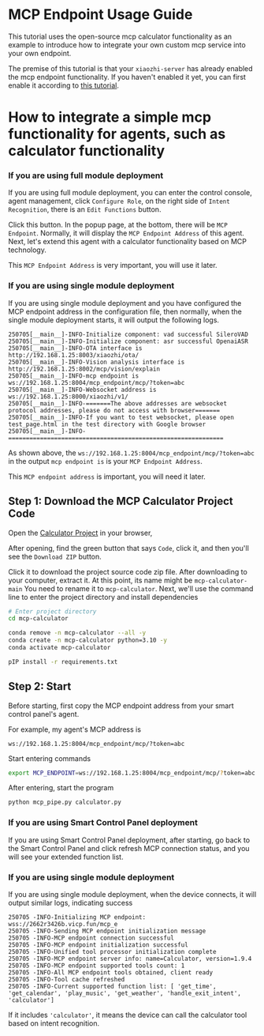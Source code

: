 # MCP Endpoint Usage Guide

This tutorial uses the open-source mcp calculator functionality as an example to introduce how to integrate your own custom mcp service into your own endpoint.

The premise of this tutorial is that your `xiaozhi-server` has already enabled the mcp endpoint functionality. If you haven't enabled it yet, you can first enable it according to [this tutorial](./mcp-endpoint-enable.md).

# How to integrate a simple mcp functionality for agents, such as calculator functionality

### If you are using full module deployment
If you are using full module deployment, you can enter the control console, agent management, click `Configure Role`, on the right side of `Intent Recognition`, there is an `Edit Functions` button.

Click this button. In the popup page, at the bottom, there will be `MCP Endpoint`. Normally, it will display the `MCP Endpoint Address` of this agent. Next, let's extend this agent with a calculator functionality based on MCP technology.

This `MCP Endpoint Address` is very important, you will use it later.

### If you are using single module deployment
If you are using single module deployment and you have configured the MCP endpoint address in the configuration file, then normally, when the single module deployment starts, it will output the following logs.
```
250705[__main__]-INFO-Initialize component: vad successful SileroVAD
250705[__main__]-INFO-Initialize component: asr successful OpenaiASR
250705[__main__]-INFO-OTA interface is          http://192.168.1.25:8003/xiaozhi/ota/
250705[__main__]-INFO-Vision analysis interface is     http://192.168.1.25:8002/mcp/vision/explain
250705[__main__]-INFO-mcp endpoint is        ws://192.168.1.25:8004/mcp_endpoint/mcp/?token=abc
250705[__main__]-INFO-Websocket address is    ws://192.168.1.25:8000/xiaozhi/v1/
250705[__main__]-INFO-=======The above addresses are websocket protocol addresses, please do not access with browser=======
250705[__main__]-INFO-If you want to test websocket, please open test_page.html in the test directory with Google browser
250705[__main__]-INFO-=============================================================
```

As shown above, the `ws://192.168.1.25:8004/mcp_endpoint/mcp/?token=abc` in the output `mcp endpoint is` is your `MCP Endpoint Address`.

This `MCP endpoint address` is important, you will need it later.

## Step 1: Download the MCP Calculator Project Code

Open the [Calculator Project](https://github.com/78/mcp-calculator) in your browser,

After opening, find the green button that says `Code`, click it, and then you'll see the `Download ZIP` button.

Click it to download the project source code zip file. After downloading to your computer, extract it. At this point, its name might be `mcp-calculator-main`
You need to rename it to `mcp-calculator`. Next, we'll use the command line to enter the project directory and install dependencies


```bash
# Enter project directory
cd mcp-calculator

conda remove -n mcp-calculator --all -y
conda create -n mcp-calculator python=3.10 -y
conda activate mcp-calculator

pIP install -r requirements.txt
```

## Step 2: Start

Before starting, first copy the MCP endpoint address from your smart control panel's agent.

For example, my agent's MCP address is
```
ws://192.168.1.25:8004/mcp_endpoint/mcp/?token=abc
```

Start entering commands

```bash
export MCP_ENDPOINT=ws://192.168.1.25:8004/mcp_endpoint/mcp/?token=abc
```

After entering, start the program

```bash
python mcp_pipe.py calculator.py
```

### If you are using Smart Control Panel deployment
If you are using Smart Control Panel deployment, after starting, go back to the Smart Control Panel and click refresh MCP connection status, and you will see your extended function list.

### If you are using single module deployment
If you are using single module deployment, when the device connects, it will output similar logs, indicating success

```
250705 -INFO-Initializing MCP endpoint: wss://2662r3426b.vicp.fun/mcp_e 
250705 -INFO-Sending MCP endpoint initialization message
250705 -INFO-MCP endpoint connection successful
250705 -INFO-MCP endpoint initialization successful
250705 -INFO-Unified tool processor initialization complete
250705 -INFO-MCP endpoint server info: name=Calculator, version=1.9.4
250705 -INFO-MCP endpoint supported tools count: 1
250705 -INFO-All MCP endpoint tools obtained, client ready
250705 -INFO-Tool cache refreshed
250705 -INFO-Current supported function list: [ 'get_time', 'get_calendar', 'play_music', 'get_weather', 'handle_exit_intent', 'calculator']
```
If it includes `'calculator'`, it means the device can call the calculator tool based on intent recognition.